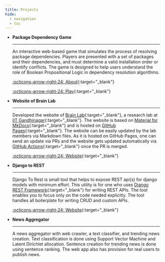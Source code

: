 ```yaml
---
title: Projects
hide:
  - navigation
  - toc
---
```


<div class="grid cards" markdown>

-   __Package Dependency Game__

    ---

    An interactive web-based game that simulates the process of resolving package dependencies. Players are presented with a set of packages and their dependencies, and must determine a valid installation order or identify conflicts. The game is designed to help users understand the role of Boolean Propositional Logic in dependency resolution algorithms.

    [:octicons-arrow-right-24: About](https://anp-scp.github.io/package_resolving_game/about.html){:target="_blank"}
    
    [:octicons-arrow-right-24: Play](https://anp-scp.github.io/package_resolving_game/index.html){:target="_blank"}

-   __Website of Brain Lab__

    ---

    Developed the website of [Brain Lab](https://brain-informatics.github.io/){:target="_blank"}, a research lab at [IIT Gandhinagar](https://iitgn.ac.in/){:target="_blank"}. The website is based on [Material for MkDocs](https://squidfunk.github.io/mkdocs-material/){:target="_blank"} and is hosted on [GitHub Pages](https://pages.github.com/){:target="_blank"}. The website can be easily updated by the lab members via Markdown files. As it is hosted on GitHub Pages, one can send an update via PRs and the website gets updated automatically via [GitHub Actions](https://github.com/features/actions){:target="_blank"} once the PR is merged.  

    [:octicons-arrow-right-24: Website](https://brain-informatics.github.io/){:target="_blank"}

-   __Django to REST__

    ---

    Django To Rest is small tool that helps to expose REST api(s) for django models with minimum effort. This utility is for one who uses [Django REST Framework](https://www.django-rest-framework.org/){:target="_blank"} for writing REST APIs. The tool enables you to focus only on the code needed explicitly. The tool handles all boilerplate for writing CRUD and custom APIs. 

    [:octicons-arrow-right-24: Website](https://anp-scp.github.io/django-to-rest/){:target="_blank"}

-   __News Aggregator__

    ---

    A news aggregator with web crawler, a text classifier, and trending news creation. Text classification is done using Support Vector Machine and Latent Dirichlet allocation. Sentence creation for trending news is done using sentence ranking. The web app also has provision for real users to publish news.

</div>